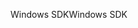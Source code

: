 <span data-ttu-id="9154d-101">Windows SDK</span><span class="sxs-lookup"><span data-stu-id="9154d-101">Windows SDK</span></span>